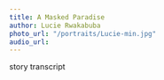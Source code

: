 ```yaml
---
title: A Masked Paradise
author: Lucie Rwakabuba
photo_url: "/portraits/Lucie-min.jpg"
audio_url: 
---
```


story transcript